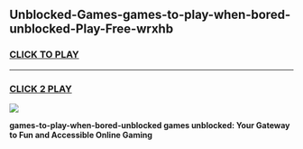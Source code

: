 
## Unblocked-Games-games-to-play-when-bored-unblocked-Play-Free-wrxhb
<h3>
<a href="https://premium76.site?title=games-to-play-when-bored-unblocked&ref=19M">CLICK TO PLAY</a></h3>
<hr>

<h3>
<a href="https://premium76.site?title=games-to-play-when-bored-unblocked&ref=19M">CLICK 2 PLAY</a>
  
</h3>

<a href="https://premium76.site?title=games-to-play-when-bored-unblocked&ref=19M"><img src="https://clearcache.store/games.png"></a>


**games-to-play-when-bored-unblocked games unblocked: Your Gateway to Fun and Accessible Online Gaming**
